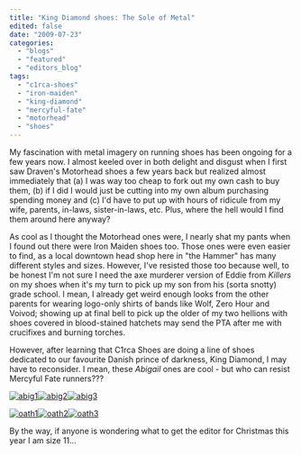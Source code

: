 ```yaml
---
title: "King Diamond shoes: The Sole of Metal"
edited: false
date: "2009-07-23"
categories:
  - "blogs"
  - "featured"
  - "editors_blog"
tags:
  - "c1rca-shoes"
  - "iron-maiden"
  - "king-diamond"
  - "mercyful-fate"
  - "motorhead"
  - "shoes"
---
```


My fascination with metal imagery on running shoes has been ongoing for a few years now. I almost keeled over in both delight and disgust when I first saw Draven's Motorhead shoes a few years back but realized almost immediately that (a) I was way too cheap to fork out my own cash to buy them, (b) if I did I would just be cutting into my own album purchasing spending money and (c) I'd have to put up with hours of ridicule from my wife, parents, in-laws, sister-in-laws, etc. Plus, where the hell would I find them around here anyway?

As cool as I thought the Motorhead ones were, I nearly shat my pants when I found out there were Iron Maiden shoes too. Those ones were even easier to find, as a local downtown head shop here in "the Hammer" has many different styles and sizes. However, I've resisted those too because well, to be honest I'm not sure I need the axe murderer version of Eddie from _Killers_ on my shoes when it's my turn to pick up my son from his (sorta snotty) grade school. I mean, I already get weird enough looks from the other parents for wearing logo-only shirts of bands like Wolf, Zero Hour and Voivod; showing up at final bell to pick up the older of my two hellions with shoes covered in blood-stained hatchets may send the PTA after me with crucifixes and burning torches.

However, after learning that C1rca Shoes are doing a line of shoes dedicated to our favourite Danish prince of darkness, King Diamond, I may have to reconsider. I mean, these _Abigail_ ones are cool - but who can resist Mercyful Fate runners???

[![abig1](http://www.hellbound.ca/wp-content/uploads/2009/07/abig1-300x221.jpg "abig1")](http://www.hellbound.ca/wp-content/uploads/2009/07/abig1.jpg)[![abig2](http://www.hellbound.ca/wp-content/uploads/2009/07/abig2-274x300.jpg "abig2")](http://www.hellbound.ca/wp-content/uploads/2009/07/abig2.jpg)[![abig3](http://www.hellbound.ca/wp-content/uploads/2009/07/abig3-300x160.jpg "abig3")](http://www.hellbound.ca/wp-content/uploads/2009/07/abig3.jpg)

[![oath1](http://www.hellbound.ca/wp-content/uploads/2009/07/oath1-300x222.jpg "oath1")](http://www.hellbound.ca/wp-content/uploads/2009/07/oath1.jpg)[![oath2](http://www.hellbound.ca/wp-content/uploads/2009/07/oath2-225x300.jpg "oath2")](http://www.hellbound.ca/wp-content/uploads/2009/07/oath2.jpg)[![oath3](http://www.hellbound.ca/wp-content/uploads/2009/07/oath3-300x140.jpg "oath3")](http://www.hellbound.ca/wp-content/uploads/2009/07/oath3.jpg)

By the way, if anyone is wondering what to get the editor for Christmas this year I am size 11...
